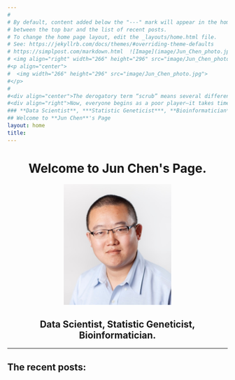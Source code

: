 ```yaml
---
#
# By default, content added below the "---" mark will appear in the home page
# between the top bar and the list of recent posts.
# To change the home page layout, edit the _layouts/home.html file.
# See: https://jekyllrb.com/docs/themes/#overriding-theme-defaults
# https://simplpost.com/markdown.html  ![Image](image/Jun_Chen_photo.jpg)  
# <img align="right" width="266" height="296" src="image/Jun_Chen_photo.jpg">
#<p align="center">
#  <img width="266" height="296" src="image/Jun_Chen_photo.jpg">
#</p>
#
#<div align="center">The derogatory term “scrub” means several different things. One definition is someone (especially a game player) who is not good at something (especially a game). By this definition, we all start out as scrubs, and there is certainly no shame in that. I mean the term differently, though. A scrub is a player who is handicapped by self-imposed rules that the game knows nothing about. A scrub does not play to win.</div>
#<div align="right">Now, everyone begins as a poor player—it takes time to learn a game to get to a point where you know what you’re doing. There is the mistaken notion, though, that by merely continuing to play or “learn” the game, one can become a top player. In reality, the “scrub” has many more mental obstacles to overcome than anything actually going on during the game. The scrub has lost the game even before it starts. He’s lost the game even before deciding which game to play. His problem? He does not play to win.</div>
### **Data Scientist**, ***Statistic Geneticist***, **Bioinformatician**.
## Welcome to **Jun Chen**'s Page  
layout: home
title:   
---
```



<div align="center"><h1>Welcome to Jun Chen's Page.</h1></div>  

<p align="center">
  <img width="246" height="276" src="image/Jun_Chen_photo.jpg">
</p>
<div align="center"><h2> Data Scientist, Statistic Geneticist, Bioinformatician.</h2></div>


*****

## The recent posts:
